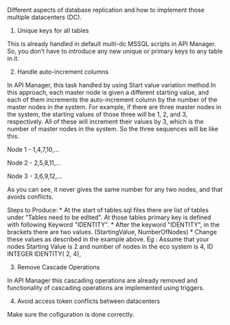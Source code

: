 

Different aspects of database replication and how to implement those multiple datacenters (DC).

1. Unique keys for all tables

This is already handled in default multi-dc MSSQL scripts in API Manager. So, you don’t have to introduce any new unique or primary keys to any table in it.

2. Handle auto-increment columns

In API Manager, this task handled by using Start value variation method.In this approach, each master node is given a different starting value, and each of them increments the auto-increment column by the number of the master nodes in the system. For example, if there are three master nodes in the system, the starting values of those three will be 1, 2, and 3, respectively. All of these will increment their values by 3, which is the number of master nodes in the system. So the three sequences will be like this. 

Node 1 - 1,4,7,10,…

Node 2 - 2,5,8,11,...

Node 3 - 3,6,9,12,...

As you can see, it never gives the same number for any two nodes, and that avoids conflicts. 

Steps to Produce:
	* At the start of tables.sql files there are list of tables under "Tables need to be edited". At those tables primary key is defined with following Keyword "IDENTITY".
	* After the keyword "IDENTITY", in the brackets there are two values. (StartingValue, NumberOfNodes)
	* Change these values as described in the example above.
	Eg : Assume that your nodes Starting Value is 2 and number of nodes in the eco system is 4,
			ID INTEGER IDENTITY( 2, 4), 


3. Remove Cascade Operations

In API Manager this cascading operations are already removed and functionality of cascading operations are implemented using triggers.

4. Avoid access token conflicts between datacenters

Make sure the cofiguration is done correctly.
